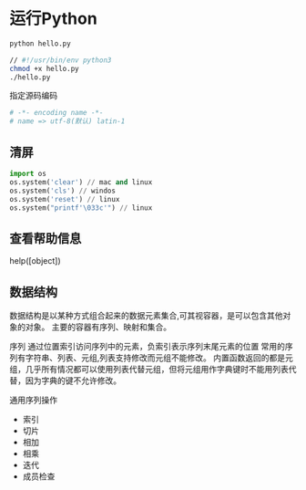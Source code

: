 # 运行Python

```bash
python hello.py

// #!/usr/bin/env python3
chmod +x hello.py
./hello.py
```

指定源码编码

```py
# -*- encoding name -*-
# name => utf-8(默认) latin-1
```

## 清屏

```py
import os
os.system('clear') // mac and linux
os.system('cls') // windos
os.system('reset') // linux
os.system("printf'\033c'") // linux

```

## 查看帮助信息

help([object])

## 数据结构

数据结构是以某种方式组合起来的数据元素集合,可其视容器，是可以包含其他对象的对象。
主要的容器有序列、映射和集合。

序列 通过位置索引访问序列中的元素，负索引表示序列末尾元素的位置
常用的序列有字符串、列表、元组,列表支持修改而元组不能修改。
内置函数返回的都是元组，几乎所有情况都可以使用列表代替元组，但将元组用作字典键时不能用列表代替，因为字典的键不允许修改。

通用序列操作

- 索引
- 切片
- 相加
- 相乘
- 迭代
- 成员检查
